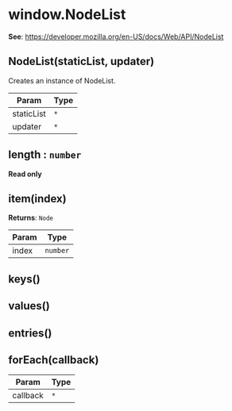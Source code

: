 
<a name="nodelist" id="nodelist"></a>

# window.NodeList
**See**: https://developer.mozilla.org/en-US/docs/Web/API/NodeList  


<a name="new-nodelist-new" id="new-nodelist-new"></a>

## NodeList(staticList, updater)
Creates an instance of NodeList.


| Param | Type |
| --- | --- |
| staticList | `*` | 
| updater | `*` | 



<a name="nodelist-length" id="nodelist-length"></a>

## length : `number`
**Read only**


<a name="nodelist-item" id="nodelist-item"></a>

## item(index)
**Returns**: `Node`  

| Param | Type |
| --- | --- |
| index | `number` | 



<a name="nodelist-keys" id="nodelist-keys"></a>

## keys()


<a name="nodelist-values" id="nodelist-values"></a>

## values()


<a name="nodelist-entries" id="nodelist-entries"></a>

## entries()


<a name="nodelist-foreach" id="nodelist-foreach"></a>

## forEach(callback)

| Param | Type |
| --- | --- |
| callback | `*` | 


  